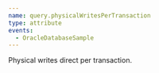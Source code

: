 ```yaml
---
name: query.physicalWritesPerTransaction
type: attribute
events:
  - OracleDatabaseSample
---
```


Physical writes direct per transaction.